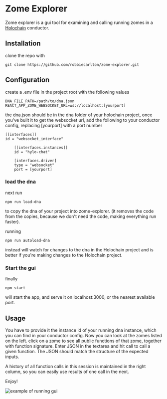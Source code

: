 # Zome Explorer

Zome explorer is a gui tool for examining and calling running zomes in a [Holochain](https://github.com/holochain/holochain-rust) conductor.

## Installation

clone the repo with

`git clone https://github.com/robbiecarlton/zome-explorer.git`

## Configuration

create a .env file in the project root with the following values

```
DNA_FILE_PATH=/path/to/dna.json
REACT_APP_ZOME_WEBSOCKET_URL=ws://localhost:[yourport]
```

the dna.json should be in the dna folder of your holochain project, once you've built it
to get the websocket url, add the following to your conductor config, replacing \[yourport\] with a port number

```
[[interfaces]]
id = "websocket_interface"

    [[interfaces.instances]]
    id = "hylo-chat"

    [interfaces.driver]
    type = "websocket"
    port = [yourport]
```

### load the dna
next run

`npm run load-dna`

to copy the dna of your project into zome-explorer. (it removes the code from the copies, because we don't need the code, making everything run faster).

running

`npm run autoload-dna`

instead will watch for changes to the dna in the Holochain project and is better if you're making changes to the Holochain project.

### Start the gui

finally

`npm start`

will start the app, and serve it on localhost:3000, or the nearest available port. 

## Usage

You have to provide it the instance id of your running dna instance, which you can find in your conductor config.
Now you can look at the zomes listed on the left. click on a zome to see all public functions of that zome, together with function signature. Enter JSON in the textarea and hit call to call a given function. The JSON should match the structure of the expected inputs.

A history of all function calls in this session is maintained in the right column, so you can easily use results of one call in the next.

Enjoy!

![example of running gui](https://user-images.githubusercontent.com/891124/57994798-1ba76780-7a7c-11e9-8d0d-2fbec039b923.png)


